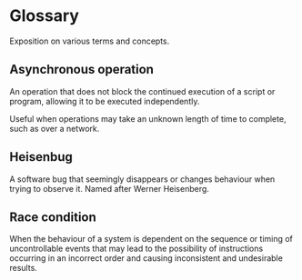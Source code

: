# Glossary

Exposition on various terms and concepts.

## Asynchronous operation

An operation that does not block the continued execution of a script or program, allowing it to be executed independently.

Useful when operations may take an unknown length of time to complete, such as over a network.

## Heisenbug

A software bug that seemingly disappears or changes behaviour when trying to observe it. Named after Werner Heisenberg.

## Race condition

When the behaviour of a system is dependent on the sequence or timing of uncontrollable events that may lead to the possibility of instructions occurring in an incorrect order and causing inconsistent and undesirable results.